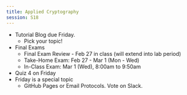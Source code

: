 ```yaml
---
title: Applied Cryptography
session: S18
---
```

* Tutorial Blog due Friday.
    * Pick your topic!
* Final Exams
    * Final Exam Review - Feb 27 in class (will extend into lab period)
    * Take-Home Exam: Feb 27 - Mar 1 (Mon - Wed)
    * In-Class Exam: Mar 1 (Wed), 8:00am to 9:50am
* Quiz 4 on Friday
* Friday is a special topic
    * GitHub Pages or Email Protocols. Vote on Slack.